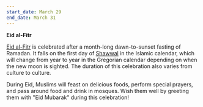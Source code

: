 ```yaml
---
start_date: March 29
end_date: March 31
---
```


**Eid al-Fitr**

[Eid al-Fitr](https://en.wikipedia.org/wiki/Eid_al-Fitr) is celebrated after a month-long dawn-to-sunset fasting of Ramadan. It falls on the first day of [Shawwal](https://en.wikipedia.org/wiki/Shawwal) in the Islamic calendar, which will change from year to year in the Gregorian calendar depending on when the new moon is sighted. The duration of this celebration also varies from culture to culture.

During Eid, Muslims will feast on delicious foods, perform special prayers, and pass around food and drink in mosques. Wish them well by greeting them with "Eid Mubarak" during this celebration!